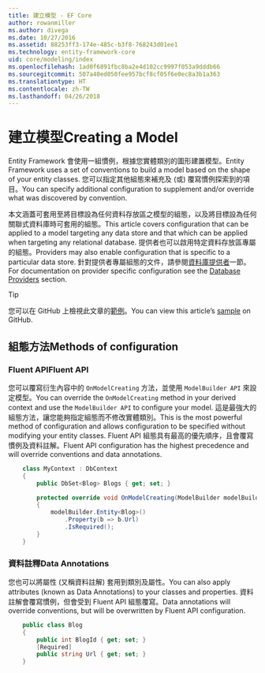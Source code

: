 ```yaml
---
title: 建立模型 - EF Core
author: rowanmiller
ms.author: divega
ms.date: 10/27/2016
ms.assetid: 88253ff3-174e-485c-b3f8-768243d01ee1
ms.technology: entity-framework-core
uid: core/modeling/index
ms.openlocfilehash: 1ad0f6891fbc8ba2e4d102cc9997f053a9dddb66
ms.sourcegitcommit: 507a40ed050fee957bcf8cf05f6e0ec8a3b1a363
ms.translationtype: HT
ms.contentlocale: zh-TW
ms.lasthandoff: 04/26/2018
---
```

# <a name="creating-a-model"></a><span data-ttu-id="a14f4-102">建立模型</span><span class="sxs-lookup"><span data-stu-id="a14f4-102">Creating a Model</span></span>

<span data-ttu-id="a14f4-103">Entity Framework 會使用一組慣例，根據您實體類別的圖形建置模型。</span><span class="sxs-lookup"><span data-stu-id="a14f4-103">Entity Framework uses a set of conventions to build a model based on the shape of your entity classes.</span></span> <span data-ttu-id="a14f4-104">您可以指定其他組態來補充及 (或) 覆寫慣例探索到的項目。</span><span class="sxs-lookup"><span data-stu-id="a14f4-104">You can specify additional configuration to supplement and/or override what was discovered by convention.</span></span>

<span data-ttu-id="a14f4-105">本文涵蓋可套用至將目標設為任何資料存放區之模型的組態，以及將目標設為任何關聯式資料庫時可套用的組態。</span><span class="sxs-lookup"><span data-stu-id="a14f4-105">This article covers configuration that can be applied to a model targeting any data store and that which can be applied when targeting any relational database.</span></span> <span data-ttu-id="a14f4-106">提供者也可以啟用特定資料存放區專屬的組態。</span><span class="sxs-lookup"><span data-stu-id="a14f4-106">Providers may also enable configuration that is specific to a particular data store.</span></span> <span data-ttu-id="a14f4-107">針對提供者專屬組態的文件，請參閱[資料庫提供者](../providers/index.md)一節。</span><span class="sxs-lookup"><span data-stu-id="a14f4-107">For documentation on provider specific configuration see the [Database Providers](../providers/index.md) section.</span></span>

> [!TIP]  
> <span data-ttu-id="a14f4-108">您可以在 GitHub 上檢視此文章的[範例](https://github.com/aspnet/EntityFramework.Docs/tree/master/samples)。</span><span class="sxs-lookup"><span data-stu-id="a14f4-108">You can view this article’s [sample](https://github.com/aspnet/EntityFramework.Docs/tree/master/samples) on GitHub.</span></span>

## <a name="methods-of-configuration"></a><span data-ttu-id="a14f4-109">組態方法</span><span class="sxs-lookup"><span data-stu-id="a14f4-109">Methods of configuration</span></span>

### <a name="fluent-api"></a><span data-ttu-id="a14f4-110">Fluent API</span><span class="sxs-lookup"><span data-stu-id="a14f4-110">Fluent API</span></span>

<span data-ttu-id="a14f4-111">您可以覆寫衍生內容中的 `OnModelCreating` 方法，並使用 `ModelBuilder API` 來設定模型。</span><span class="sxs-lookup"><span data-stu-id="a14f4-111">You can override the `OnModelCreating` method in your derived context and use the `ModelBuilder API` to configure your model.</span></span> <span data-ttu-id="a14f4-112">這是最強大的組態方法，讓您能夠指定組態而不修改實體類別。</span><span class="sxs-lookup"><span data-stu-id="a14f4-112">This is the most powerful method of configuration and allows configuration to be specified without modifying your entity classes.</span></span> <span data-ttu-id="a14f4-113">Fluent API 組態具有最高的優先順序，且會覆寫慣例及資料註解。</span><span class="sxs-lookup"><span data-stu-id="a14f4-113">Fluent API configuration has the highest precedence and will override conventions and data annotations.</span></span>

<!-- [!code-csharp[Main](samples/core/Modeling/FluentAPI/Samples/Required.cs?range=5-15&highlight=5-10)] -->

``` csharp
    class MyContext : DbContext
    {
        public DbSet<Blog> Blogs { get; set; }

        protected override void OnModelCreating(ModelBuilder modelBuilder)
        {
            modelBuilder.Entity<Blog>()
                .Property(b => b.Url)
                .IsRequired();
        }
    }
```

### <a name="data-annotations"></a><span data-ttu-id="a14f4-114">資料註釋</span><span class="sxs-lookup"><span data-stu-id="a14f4-114">Data Annotations</span></span>

<span data-ttu-id="a14f4-115">您也可以將屬性 (又稱資料註解) 套用到類別及屬性。</span><span class="sxs-lookup"><span data-stu-id="a14f4-115">You can also apply attributes (known as Data Annotations) to your classes and properties.</span></span> <span data-ttu-id="a14f4-116">資料註解會覆寫慣例，但會受到 Fluent API 組態覆寫。</span><span class="sxs-lookup"><span data-stu-id="a14f4-116">Data annotations will override conventions, but will be overwritten by Fluent API configuration.</span></span>

<!-- [!code-csharp[Main](samples/core/Modeling/DataAnnotations/Samples/Required.cs?range=11-16&highlight=4)] -->
``` csharp
    public class Blog
    {
        public int BlogId { get; set; }
        [Required]
        public string Url { get; set; }
    }
```
